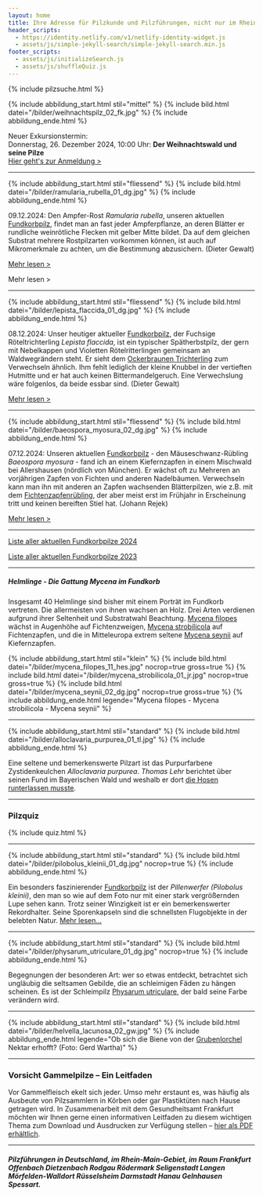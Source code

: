 ```yaml
---
layout: home
title: Ihre Adresse für Pilzkunde und Pilzführungen, nicht nur im Rhein-Main-Gebiet
header_scripts:
  - https://identity.netlify.com/v1/netlify-identity-widget.js
  - assets/js/simple-jekyll-search/simple-jekyll-search.min.js
footer_scripts:
  - assets/js/initializeSearch.js
  - assets/js/shuffleQuiz.js
---
```

 {% include pilzsuche.html %}

{% include abbildung_start.html stil="mittel" %}
{% include bild.html datei="/bilder/weihnachtspilz_02_fk.jpg" %}
{% include abbildung_ende.html %}

Neuer Exkursionstermin:\
Donnerstag, 26. Dezember 2024, 10:00 Uhr: **Der Weihnachtswald und seine Pilze**\
[Hier geht's zur Anmeldung >](/termine)

- - -

{% include abbildung_start.html stil="fliessend" %}
{% include bild.html datei="/bilder/ramularia_rubella_01_dg.jpg" %}
{% include abbildung_ende.html %}

09.12.2024: Den Ampfer-Rost *Ramularia rubella*, unseren aktuellen [Fundkorbpilz](AA "Glossar-"), findet man an fast jeder Ampferpflanze, an deren Blätter er rundliche weinrötliche Flecken mit gelber Mitte bildet. Da auf dem gleichen Substrat mehrere Rostpilzarten vorkommen können, ist auch auf Mikromerkmale zu achten, um die Bestimmung abzusichern. (Dieter Gewalt)

[Mehr lesen >](/pilze/ramularia-rubella-ampfer-rost)

<div style="clear:  both"></div> Mehr lesen > <div style="clear:  both"></div>

- - -

{% include abbildung_start.html stil="fliessend" %}
{% include bild.html datei="/bilder/lepista_flaccida_01_dg.jpg" %}
{% include abbildung_ende.html %}

08.12.2024: Unser heutiger aktueller [Fundkorbpilz](AA "Glossar-"), der Fuchsige Röteltrichterling *Lepista flaccida*, ist ein typischer Spätherbstpilz, der gern mit Nebelkappen und Violetten Rötelritterlingen gemeinsam an Waldwegrändern steht. Er sieht dem [Ockerbraunen Trichterling](/pilze/clitocybe-gibba-ockerbrauner-trichterling) zum Verwechseln ähnlich. Ihm fehlt lediglich der kleine Knubbel in der vertieften Hutmitte und er hat auch keinen Bittermandelgeruch. Eine Verwechslung wäre folgenlos, da beide essbar sind. (Dieter Gewalt)

[Mehr lesen >](/pilze/lepista-flaccida-fuchsiger-röteltrichterling)

<div style="clear:  both"></div> 

- - -

{% include abbildung_start.html stil="fliessend" %}
{% include bild.html datei="/bilder/baeospora_myosura_02_dg.jpg" %}
{% include abbildung_ende.html %}

07.12.2024: Unseren aktuellen [Fundkorbpilz](AA "Glossar-") - den Mäuseschwanz-Rübling *Baeospora myosura* - fand ich an einem Kiefernzapfen in einem Mischwald bei Allershausen (nördlich von München). Er wächst oft zu Mehreren an vorjährigen Zapfen von Fichten und anderen Nadelbäumen. Verwechseln kann man ihn mit anderen an Zapfen wachsenden Blätterpilzen, wie z.B. mit dem [Fichtenzapfenrübling](/pilze/strobilurus-esculentus-fichtenzapfenrübling), der aber meist erst im Frühjahr in Erscheinung tritt und keinen bereiften Stiel hat. (Johann Rejek)

[Mehr lesen >](/pilze/baeospora-myosura-mäuseschwanz-rübling)

<div style="clear:  both"></div>

- - -

[Liste aller aktuellen Fundkorbpilze 2024](/artikel/liste-aller-aktuellen-fundkorbpilze-2024.html)

[Liste aller aktuellen Fundkorbpilze 2023](/artikel/liste-aller-aktuellen-fundkorbpilze-2023.html)

- - -

##### Helmlinge - Die Gattung *Mycena* im Fundkorb

Insgesamt 40 Helmlinge sind bisher mit einem Porträt im Fundkorb vertreten. Die allermeisten von ihnen wachsen an Holz. Drei Arten verdienen aufgrund ihrer Seltenheit und Substratwahl Beachtung. [Mycena filopes](/pilze/mycena-filopes-zerbrechlicher-fadenhelmling) wächst in Augenhöhe auf Fichtenzweigen, [Mycena strobilicola](/pilze/mycena-strobilicola-fichtenzapfenhelmling) auf Fichtenzapfen, und die in Mitteleuropa extrem seltene [Mycena seynii](/pilze/mycena-seynii-mediterraner-kiefernzapfenhelmling) auf Kiefernzapfen.

{% include abbildung_start.html stil="klein" %}
{% include bild.html datei="/bilder/mycena_filopes_11_hes.jpg" nocrop=true gross=true %}
{% include bild.html datei="/bilder/mycena_strobilicola_01_jr.jpg" nocrop=true gross=true %}
{% include bild.html datei="/bilder/mycena_seynii_02_dg.jpg" nocrop=true gross=true %}
{% include abbildung_ende.html legende="Mycena filopes - Mycena strobilicola - Mycena seynii" %}

- - -

{% include abbildung_start.html stil="standard" %}
{% include bild.html datei="/bilder/alloclavaria_purpurea_01_tl.jpg" %}
{% include abbildung_ende.html %}

Eine seltene und bemerkenswerte Pilzart ist das Purpurfarbene Zystidenkeulchen *Alloclavaria purpurea*. *Thomas Lehr* berichtet über seinen Fund im Bayerischen Wald und weshalb er dort [die Hosen runterlassen musste](/pilze/alloclavaria-purpurea-purpurfarbenes-zystidenkeulchen).

- - -

### Pilzquiz

{% include quiz.html %}

- - -

{% include abbildung_start.html stil="standard" %}
{% include bild.html datei="/bilder/pilobolus_kleinii_01_dg.jpg" nocrop=true %}
{% include abbildung_ende.html %}

Ein besonders faszinierender [Fundkorbpilz](AA "Glossar-") ist der *Pillenwerfer (Pilobolus kleinii)*, den man so wie auf dem Foto nur mit einer stark vergrößernden Lupe sehen kann. Trotz seiner Winzigkeit ist er ein bemerkenswerter Rekordhalter. Seine Sporenkapseln sind die schnellsten Flugobjekte in der belebten Natur. [Mehr lesen...](/pilze/pilobolus-kleinii-pillenwerfer)

- - -

{% include abbildung_start.html stil="standard" %}
{% include bild.html datei="/bilder/physarum_utriculare_01_dg.jpg" nocrop=true %}
{% include abbildung_ende.html %}

Begegnungen der besonderen Art: wer so etwas entdeckt, betrachtet sich ungläubig die seltsamen Gebilde, die an schleimigen Fäden zu hängen scheinen. Es ist der Schleimpilz [Physarum utriculare](/pilze/physarum-utriculare-fadenfruchtschleimpilz), der bald seine Farbe verändern wird.

- - -

{% include abbildung_start.html stil="standard" %}
{% include bild.html datei="/bilder/helvella_lacunosa_02_gw.jpg" %}
{% include abbildung_ende.html legende="Ob sich die Biene von der <a href='/pilze/helvella-lacunosa-grubenlorchel'>Grubenlorchel</a> Nektar erhofft?  (Foto: Gerd Wartha)" %}

- - -

### Vorsicht Gammelpilze – Ein Leitfaden

Vor Gammelfleisch ekelt sich jeder. Umso mehr erstaunt es, was häufig als Ausbeute von Pilzsammlern in Körben oder gar Plastiktüten nach Hause getragen wird. In Zusammenarbeit mit dem Gesundheitsamt Frankfurt möchten wir Ihnen gerne einen informativen Leitfaden zu diesem wichtigen Thema zum Download und Ausdrucken zur Verfügung stellen – [hier als PDF erhältlich](/assets/docs/Fundkorb.de-Gammelpilze.pdf).

- - -

##### Pilzführungen in Deutschland, im Rhein-Main-Gebiet, im Raum Frankfurt Offenbach Dietzenbach Rodgau Rödermark Seligenstadt Langen Mörfelden-Walldort Rüsselsheim Darmstadt Hanau Gelnhausen Spessart.